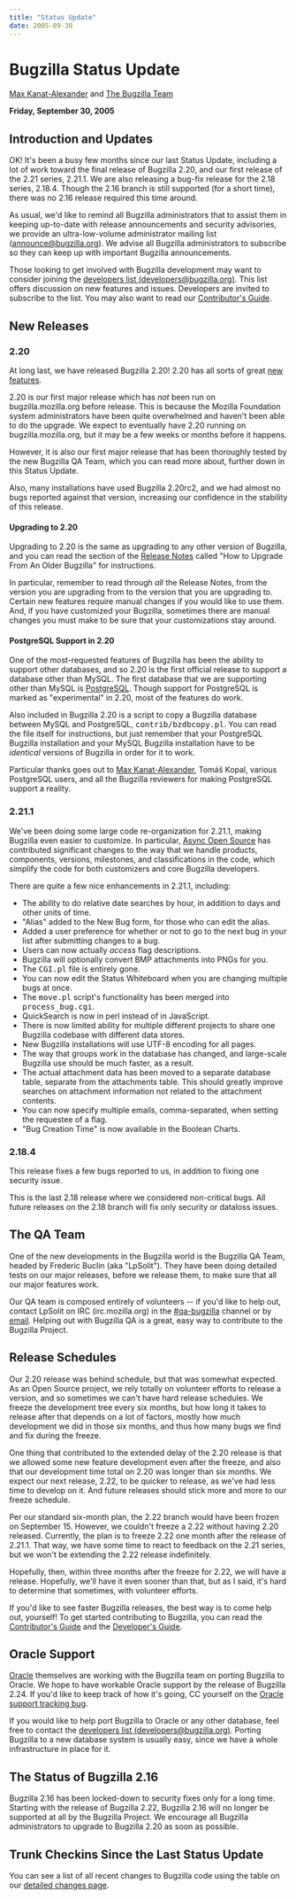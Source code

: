 ```yaml
---
title: "Status Update"
date: 2005-09-30
---
```

# Bugzilla Status Update

[Max Kanat-Alexander](http://www.everythingsolved.com/) and [The Bugzilla Team](https://www.bugzilla.org/developers/profiles.html)

**Friday, September 30, 2005**

## Introduction and Updates

OK! It's been a busy few months since our last Status Update, including a lot of work toward the final release of Bugzilla 2.20, and our first release of the 2.21 series, 2.21.1\. We are also releasing a bug-fix release for the 2.18 series, 2.18.4\. Though the 2.16 branch is still supported (for a short time), there was no 2.16 release required this time around.

As usual, we'd like to remind all Bugzilla administrators that to assist them in keeping up-to-date with release announcements and security advisories, we provide an ultra-low-volume administrator mailing list ([announce@bugzilla.org](https://lists.bugzilla.org/cgi-bin/mj_wwwusr?func=lists-full-long&extra=announce)). We advise all Bugzilla administrators to subscribe so they can keep up with important Bugzilla announcements.

Those looking to get involved with Bugzilla development may want to consider joining the [developers list (developers@bugzilla.org)](https://lists.bugzilla.org/cgi-bin/mj_wwwusr?func=lists-long-full&extra=developers). This list offers discussion on new features and issues. Developers are invited to subscribe to the list. You may also want to read our [Contributor's Guide](https://www.bugzilla.org/docs/contributor.html).

## New Releases

### 2.20

At long last, we have released Bugzilla 2.20! 2.20 has all sorts of great [new features](../releases/2.20/new-features.html).

2.20 is our first major release which has _not_ been run on bugzilla.mozilla.org before release. This is because the Mozilla Foundation system administrators have been quite overwhelmed and haven't been able to do the upgrade. We expect to eventually have 2.20 running on bugzilla.mozilla.org, but it may be a few weeks or months before it happens.

However, it is also our first major release that has been thoroughly tested by the new Bugzilla QA Team, which you can read more about, further down in this Status Update.

Also, many installations have used Bugzilla 2.20rc2, and we had almost no bugs reported against that version, increasing our confidence in the stability of this release.

#### Upgrading to 2.20

Upgrading to 2.20 is the same as upgrading to any other version of Bugzilla, and you can read the section of the [Release Notes](../releases/2.20/release-notes.html) called "How to Upgrade From An Older Bugzilla" for instructions.

In particular, remember to read through _all_ the Release Notes, from the version you are upgrading from to the version that you are upgrading to. Certain new features require manual changes if you would like to use them. And, if you have customized your Bugzilla, sometimes there are manual changes you must make to be sure that your customizations stay around.

#### PostgreSQL Support in 2.20

One of the most-requested features of Bugzilla has been the ability to support other databases, and so 2.20 is the first official release to support a database other than MySQL. The first database that we are supporting other than MySQL is [PostgreSQL](http://www.postgresql.org/). Though support for PostgreSQL is marked as "experimental" in 2.20, most of the features do work.

Also included in Bugzilla 2.20 is a script to copy a Bugzilla database between MySQL and PostgreSQL, <kbd>contrib/bzdbcopy.pl</kbd>. You can read the file itself for instructions, but just remember that your PostgreSQL Bugzilla installation and your MySQL Bugzilla installation have to be _identical_ versions of Bugzilla in order for it to work.

Particular thanks goes out to [Max Kanat-Alexander](http://www.everythingsolved.com/), Tomáš Kopal, various PostgreSQL users, and all the Bugzilla reviewers for making PostgreSQL support a reality.

### 2.21.1

We've been doing some large code re-organization for 2.21.1, making Bugzilla even easier to customize. In particular, [Async Open Source](http://www.async.com.br/) has contributed significant changes to the way that we handle products, components, versions, milestones, and classifications in the code, which simplify the code for both customizers and core Bugzilla developers.

There are quite a few nice enhancements in 2.21.1, including:

*   The ability to do relative date searches by hour, in addition to days and other units of time.
*   "Alias" added to the New Bug form, for those who can edit the alias.
*   Added a user preference for whether or not to go to the next bug in your list after submitting changes to a bug.
*   Users can now actually _access_ flag descriptions.
*   Bugzilla will optionally convert BMP attachments into PNGs for you.
*   The <kbd>CGI.pl</kbd> file is entirely gone.
*   You can now edit the Status Whiteboard when you are changing multiple bugs at once.
*   The <kbd>move.pl</kbd> script's functionality has been merged into <kbd>process_bug.cgi</kbd>.
*   QuickSearch is now in perl instead of in JavaScript.
*   There is now limited ability for multiple different projects to share one Bugzilla codebase with different data stores.
*   New Bugzilla installations will use UTF-8 encoding for all pages.
*   The way that groups work in the database has changed, and large-scale Bugzilla use should be much faster, as a result.
*   The actual attachment data has been moved to a separate database table, separate from the attachments table. This should greatly improve searches on attachment information not related to the attachment contents.
*   You can now specify multiple emails, comma-separated, when setting the requestee of a flag.
*   "Bug Creation Time" is now available in the Boolean Charts.

### 2.18.4

This release fixes a few bugs reported to us, in addition to fixing one security issue.

This is the last 2.18 release where we considered non-critical bugs. All future releases on the 2.18 branch will fix only security or dataloss issues.

## The QA Team

One of the new developments in the Bugzilla world is the Bugzilla QA Team, headed by Frederic Buclin (aka "LpSolit"). They have been doing detailed tests on our major releases, before we release them, to make sure that all our major features work.

Our QA team is composed entirely of volunteers -- if you'd like to help out, contact LpSolit on IRC (irc.mozilla.org) in the [#qa-bugzilla](irc://irc.mozilla.org/qa-bugzilla) channel or by [email](mailto:LpSolit@gmail.com). Helping out with Bugzilla QA is a great, easy way to contribute to the Bugzilla Project.

## Release Schedules

Our 2.20 release was behind schedule, but that was somewhat expected. As an Open Source project, we rely totally on volunteer efforts to release a version, and so sometimes we can't have hard release schedules. We freeze the development tree every six months, but how long it takes to release after that depends on a lot of factors, mostly how much development we did in those six months, and thus how many bugs we find and fix during the freeze.

One thing that contributed to the extended delay of the 2.20 release is that we allowed some new feature development even after the freeze, and also that our development time total on 2.20 was longer than six months. We expect our next release, 2.22, to be quicker to release, as we've had less time to develop on it. And future releases should stick more and more to our freeze schedule.

Per our standard six-month plan, the 2.22 branch would have been frozen on September 15\. However, we couldn't freeze a 2.22 without having 2.20 released. Currently, the plan is to freeze 2.22 one month after the release of 2.21.1\. That way, we have some time to react to feedback on the 2.21 series, but we won't be extending the 2.22 release indefinitely.

Hopefully, then, within three months after the freeze for 2.22, we will have a release. Hopefully, we'll have it even sooner than that, but as I said, it's hard to determine that sometimes, with volunteer efforts.

If you'd like to see faster Bugzilla releases, the best way is to come help out, yourself! To get started contributing to Bugzilla, you can read the [Contributor's Guide](../docs/contributor.html) and the [Developer's Guide](../docs/developer.html).

## Oracle Support

[Oracle](http://www.oracle.com/) themselves are working with the Bugzilla team on porting Bugzilla to Oracle. We hope to have workable Oracle support by the release of Bugzilla 2.24\. If you'd like to keep track of how it's going, CC yourself on the [Oracle support tracking bug](https://bugzilla.mozilla.org/show_bug.cgi?id=bz-oracle).

If you would like to help port Bugzilla to Oracle or any other database, feel free to contact the [developers list (developers@bugzilla.org)](https://lists.bugzilla.org/cgi-bin/mj_wwwusr?func=lists-long-full&extra=developers). Porting Bugzilla to a new database system is usually easy, since we have a whole infrastructure in place for it.

## The Status of Bugzilla 2.16

Bugzilla 2.16 has been locked-down to security fixes only for a long time. Starting with the release of Bugzilla 2.22, Bugzilla 2.16 will no longer be supported at all by the Bugzilla Project. We encourage all Bugzilla administrators to upgrade to Bugzilla 2.20 as soon as possible.

## Trunk Checkins Since the Last Status Update

You can see a list of all recent changes to Bugzilla code using the table on our [detailed changes page](changes.html).
